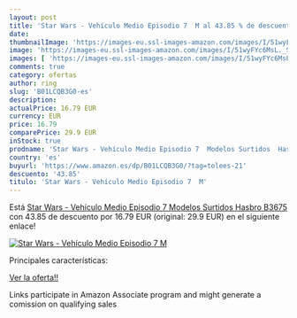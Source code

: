 ```yaml
---
layout: post
title: 'Star Wars - Vehículo Medio Episodio 7  M al 43.85 % de descuento'
date: 
thumbnailImage: 'https://images-eu.ssl-images-amazon.com/images/I/51wyFYc6MsL._SL200_.jpg'
image: 'https://images-eu.ssl-images-amazon.com/images/I/51wyFYc6MsL._SL200_.jpg'
images: [ 'https://images-eu.ssl-images-amazon.com/images/I/51wyFYc6MsL._SL200_.jpg' ]
comments: true
category: ofertas
author: ring
slug: 'B01LCQB3G0-es'
description:
actualPrice: 16.79 EUR
currency: EUR
price: 16.79
comparePrice: 29.9 EUR
inStock: true
prodname: 'Star Wars - Vehículo Medio Episodio 7  Modelos Surtidos  Hasbro B3675 '
country: 'es'
buyurl: 'https://www.amazon.es/dp/B01LCQB3G0/?tag=tolees-21'
descuento: '43.85'
titulo: 'Star Wars - Vehículo Medio Episodio 7  M'
---
```


Está [Star Wars - Vehículo Medio Episodio 7  Modelos Surtidos  Hasbro B3675 ](https://www.amazon.es/dp/B01LCQB3G0/?tag=tolees-21) con 43.85 de descuento por 16.79 EUR (original: 29.9 EUR) en el siguiente enlace!

[![Star Wars - Vehículo Medio Episodio 7  M](https://images-eu.ssl-images-amazon.com/images/I/51wyFYc6MsL._SL200_.jpg)](https://www.amazon.es/dp/B01LCQB3G0/?tag=tolees-21)

Principales características:


[Ver la oferta!!](https://www.amazon.es/dp/B01LCQB3G0/?tag=tolees-21)

Links participate in Amazon Associate program and might generate a comission on qualifying sales


